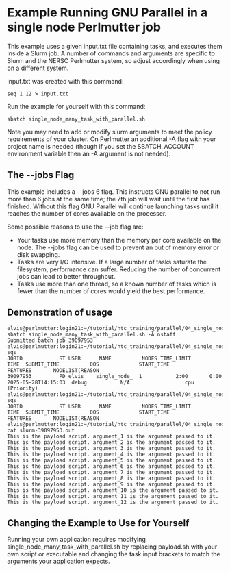
# Example Running GNU Parallel in a single node Perlmutter job

This example uses a given input.txt file containing tasks, and executes them
inside a Slurm job. A number of commands and arguments are specific to Slurm
and the NERSC Perlmutter system, so adjust accordingly when using on a
different system.

input.txt was created with this command: 

    seq 1 12 > input.txt

Run the example for yourself with this command:

    sbatch single_node_many_task_with_parallel.sh

Note you may need to add or modify slurm arguments to meet the policy
requirements of your cluster. On Perlmutter an additional -A flag with your
project name is needed (though if you set the SBATCH_ACCOUNT environment
variable then an -A argument is not needed).


## The --jobs Flag

This example includes a --jobs 6 flag. This instructs GNU parallel to not run
more than 6 jobs at the same time; the 7th job will wait until the first has
finished. Without this flag GNU Parallel will continue launching tasks until
it reaches the number of cores available on the processer.

Some possible reasons to use the --job flag are: 

- Your tasks use more memory than the memory per core available on the node.
  The --jobs flag can be used to prevent an out of memory error or disk
  swapping.
- Tasks are very I/O intensive. If a large number of tasks saturate the
  filesystem, performance can suffer. Reducing the number of concurrent jobs
  can lead to better throughput.
- Tasks use more than one thread, so a known number of tasks which is fewer
  than the number of cores would yield the best performance.

## Demonstration of usage

    elvis@perlmutter:login21:~/tutorial/htc_training/parallel/04_single_node_many_task> sbatch single_node_many_task_with_parallel.sh -A nstaff
    Submitted batch job 39097953
    elvis@perlmutter:login21:~/tutorial/htc_training/parallel/04_single_node_many_task> sqs
    JOBID            ST USER      NAME          NODES TIME_LIMIT       TIME  SUBMIT_TIME          QOS             START_TIME           FEATURES       NODELIST(REASON
    39097953         PD elvis    single_node_  1           2:00       0:00  2025-05-28T14:15:03  debug           N/A                  cpu            (Priority)     
    elvis@perlmutter:login21:~/tutorial/htc_training/parallel/04_single_node_many_task> sqs
    JOBID            ST USER      NAME          NODES TIME_LIMIT       TIME  SUBMIT_TIME          QOS             START_TIME           FEATURES       NODELIST(REASON
    elvis@perlmutter:login21:~/tutorial/htc_training/parallel/04_single_node_many_task> cat slurm-39097953.out 
    This is the payload script. argument_1 is the argument passed to it.
    This is the payload script. argument_2 is the argument passed to it.
    This is the payload script. argument_3 is the argument passed to it.
    This is the payload script. argument_4 is the argument passed to it.
    This is the payload script. argument_5 is the argument passed to it.
    This is the payload script. argument_6 is the argument passed to it.
    This is the payload script. argument_7 is the argument passed to it.
    This is the payload script. argument_8 is the argument passed to it.
    This is the payload script. argument_9 is the argument passed to it.
    This is the payload script. argument_10 is the argument passed to it.
    This is the payload script. argument_11 is the argument passed to it.
    This is the payload script. argument_12 is the argument passed to it.

## Changing the Example to Use for Yourself

Running your own application requires modifying
single_node_many_task_with_parallel.sh by replacing payload.sh with your own
script or executable and changing the task input brackets to match the
arguments your application expects.

